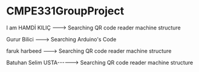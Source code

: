 # CMPE331GroupProject

I am HAMDİ KILIÇ   ---> Searching QR code reader machine structure 

Gurur Bilici --->   Searching Arduino's Code

faruk harbeed     ---> Searching QR code reader machine structure 

Batuhan Selim USTA------> Searching QR code reader machine structure

